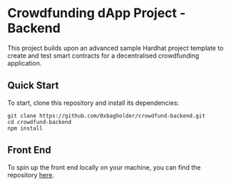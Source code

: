 # Crowdfunding dApp Project - Backend

This project builds upon an advanced sample Hardhat project template to create and test smart contracts for a decentralised crowdfunding application.

## Quick Start

To start, clone this repository and install its dependencies:

```shell
git clone https://github.com/0xbagholder/crowdfund-backend.git
cd crowdfund-backend
npm install
```

## Front End

To spin up the front end locally on your machine, you can find the repository [here](https://github.com/0xbagholder/crowdfund-frontend).